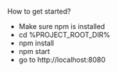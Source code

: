 How to get started?

- Make sure npm is installed
- cd %PROJECT_ROOT_DIR%
- npm install
- npm start
- go to http://localhost:8080